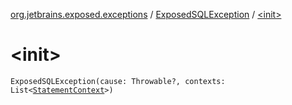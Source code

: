 [org.jetbrains.exposed.exceptions](../index.md) / [ExposedSQLException](index.md) / [&lt;init&gt;](.)

# &lt;init&gt;

`ExposedSQLException(cause: Throwable?, contexts: List<`[`StatementContext`](../../org.jetbrains.exposed.sql.statements/-statement-context/index.md)`>)`